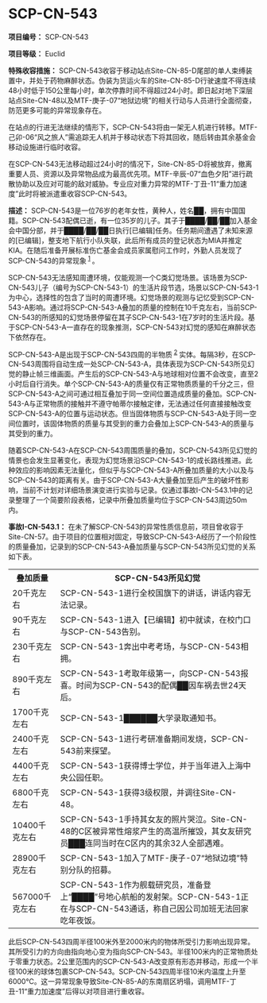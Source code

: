 # SCP-CN-543

**项目编号：** SCP-CN-543

**项目等级：** Euclid

**特殊收容措施：** SCP-CN-543收容于移动站点Site-CN-85-D尾部的单人束缚装置中，并处于药物麻醉状态。伪装为货运火车的Site-CN-85-D行驶速度不得连续48小时低于150公里每小时，单次停靠时间不得超过24小时。即日起对地下深层站点Site-CN-48以及MTF-庚子-07“地狱边境”的相关行动与人员进行全面彻查，防范更多可能的异常现象存在。

在站点的行进无法继续的情形下，SCP-CN-543将由一架无人机进行转移。MTF-己卯-06“风之旅人”需追踪无人机并于移动状态下将其回收，随后转由其余基金会移动设施进行临时收容。

在SCP-CN-543无法移动超过24小时的情况下，Site-CN-85-D将被放弃，撤离重要人员、资源以及异常物品成为最高优先项。MTF-辛辰-07“血色夕阳”进行疏散协助以及应对可能的敌对威胁。专业应对重力异常的MTF-丁丑-11“重力加速度”此时将被派遣重收容SCP-CN-543。

**描述：** SCP-CN-543是一位76岁的老年女性，黄种人，姓名██，拥有中国国籍。SCP-CN-543配偶已逝，有一位35岁的儿子。其子于████/██/██加入基金会中国分部，并于████/██/██日执行[已编辑]任务。任务期间遭遇了未知来源的[已编辑]，整支地下航行小队失联，此后所有成员的登记状态为MIA并推定KIA。在随后准备开展标准伤亡基金会成员家属慰问工作时，外勤人员发现了SCP-CN-543的异常现象<sup class='footnoteref'>
 <a shape='rect' class='footnoteref' id='footnoteref-1' href='javascript:;' onclick='WIKIDOT.page.utils.scrollToReference(&apos;footnote-1&apos;)'>1</a>
</sup>。

SCP-CN-543无法感知周遭环境，仅能观测一个C类幻觉场景。该场景为SCP-CN-543儿子（编号为SCP-CN-543-1）的生活片段节选，场景以SCP-CN-543-1为中心，选择性的包含了当时的周遭环境。幻觉场景的观测与记忆受到SCP-CN-543-A影响。通过将SCP-CN-543-A叠加的质量的控制在10千克左右，当前SCP-CN-543的所感知的幻觉场景停留在其子SCP-CN-543-1在7岁时的生活片段。基于SCP-CN-543-A一直存在的现象推测，SCP-CN-543对幻觉的感知在麻醉状态下依然存在。

SCP-CN-543-A是出现于SCP-CN-543四周的半物质<sup class='footnoteref'>
 <a shape='rect' class='footnoteref' id='footnoteref-2' href='javascript:;' onclick='WIKIDOT.page.utils.scrollToReference(&apos;footnote-2&apos;)'>2</a>
</sup>实体。每隔3秒，在SCP-CN-543周围将自动生成一处SCP-CN-543-A，具体表现为SCP-CN-543所见幻觉的静止帧三维画面。产生后的SCP-CN-543-A与地球相对位置不会改变，直至2小时后自行消失。单个SCP-CN-543-A的质量仅有正常物质质量的千分之三，但SCP-CN-543-A之间可通过相互叠加于同一空间位置造成质量的叠加。SCP-CN-543-A与正常物质的接触并不遵守帕蒂尔接触定律，无法通过任何直接接触改变SCP-CN-543-A的位置与运动状态。但当固体物质与SCP-CN-543-A处于同一空间位置时，该固体物质的质量与其受到的重力会叠加上SCP-CN-543-A的质量与其受到的重力。

随着SCP-CN-543-A在SCP-CN-543周围质量的叠加，SCP-CN-543所见幻觉的情景也会发生显著变化，表现为幻觉场景沿SCP-CN-543-1的成长路线推进。此种效应的影响因素无法量化，但似乎与SCP-CN-543-A所叠加质量的大小以及与SCP-CN-543的距离有关。由于SCP-CN-543-A大量叠加至后产生的破坏性影响，当前不计划对详细场景演变进行实验与记录。仅通过事故I-CN-543.1中的记录整理了一个简要阶段表格，记录中所叠加质量均位于SCP-CN-543周边50m内。

**事故I-CN-543.1：** 在未了解SCP-CN-543的异常性质信息前，项目曾收容于Site-CN-57。由于项目的位置相对固定，导致SCP-CN-543-A经历了一个阶段性的质量叠加，记录到的SCP-CN-543-A叠加质量与SCP-CN-543所见幻觉的关系如下表。

<table class='wiki-content-table'>
 <tr>
  <th colspan='1' rowspan='1'>&#21472;&#21152;&#36136;&#37327;</th>
  <th colspan='1' rowspan='1'>SCP-CN-543&#25152;&#35265;&#24187;&#35273;</th>
 </tr>
 <tr>
  <td colspan='1' rowspan='1'>20&#21315;&#20811;&#24038;&#21491;</td>
  <td colspan='1' rowspan='1'>SCP-CN-543-1&#36827;&#34892;&#20840;&#26657;&#22269;&#26071;&#19979;&#30340;&#35762;&#35805;&#65292;&#35762;&#35805;&#20869;&#23481;&#26080;&#27861;&#35760;&#24405;&#12290;</td>
 </tr>
 <tr>
  <td colspan='1' rowspan='1'>90&#21315;&#20811;&#24038;&#21491;</td>
  <td colspan='1' rowspan='1'>SCP-CN-543-1&#36827;&#20837;&#12304;&#24050;&#32534;&#36753;&#12305;&#21021;&#20013;&#23601;&#35835;&#65292;&#22312;&#26657;&#38376;&#21475;&#19982;SCP-CN-543&#21578;&#21035;&#12290;</td>
 </tr>
 <tr>
  <td colspan='1' rowspan='1'>230&#21315;&#20811;&#24038;&#21491;</td>
  <td colspan='1' rowspan='1'>SCP-CN-543-1&#22868;&#20986;&#20013;&#32771;&#32771;&#22330;&#65292;&#19982;SCP-CN-543&#30456;&#25317;&#12290;</td>
 </tr>
 <tr>
  <td colspan='1' rowspan='1'>890&#21315;&#20811;&#24038;&#21491;</td>
  <td colspan='1' rowspan='1'>SCP-CN-543-1&#32771;&#21462;&#24180;&#32423;&#31532;&#19968;&#65292;&#21521;SCP-CN-543&#25253;&#21916;&#12290;&#26102;&#38388;&#20026;SCP-CN-543&#30340;&#37197;&#20598;&#9608;&#9608;&#22240;&#36710;&#31096;&#21435;&#19990;24&#22825;&#21518;&#12290;</td>
 </tr>
 <tr>
  <td colspan='1' rowspan='1'>1700&#21315;&#20811;&#24038;&#21491;</td>
  <td colspan='1' rowspan='1'>SCP-CN-543-1&#9608;&#9608;&#9608;&#9608;&#9608;&#9608;&#22823;&#23398;&#24405;&#21462;&#36890;&#30693;&#20070;&#12290;</td>
 </tr>
 <tr>
  <td colspan='1' rowspan='1'>2400&#21315;&#20811;&#24038;&#21491;</td>
  <td colspan='1' rowspan='1'>SCP-CN-543-1&#36827;&#34892;&#32771;&#30740;&#20934;&#22791;&#26399;&#38388;&#21457;&#28903;&#65292;SCP-CN-543&#21069;&#26469;&#25506;&#26395;&#12290;</td>
 </tr>
 <tr>
  <td colspan='1' rowspan='1'>4400&#21315;&#20811;&#24038;&#21491;</td>
  <td colspan='1' rowspan='1'>SCP-CN-543-1&#33719;&#24471;&#21338;&#22763;&#23398;&#20301;&#65292;&#24182;&#20110;&#24403;&#24180;&#36827;&#20837;&#19978;&#28023;&#20013;&#22830;&#20844;&#22253;&#20219;&#32844;&#12290;</td>
 </tr>
 <tr>
  <td colspan='1' rowspan='1'>6800&#21315;&#20811;&#24038;&#21491;</td>
  <td colspan='1' rowspan='1'>SCP-CN-543-1&#33719;&#24471;3&#32423;&#26435;&#38480;&#65292;&#24182;&#35843;&#24448;Site-CN-48&#12290;</td>
 </tr>
 <tr>
  <td colspan='1' rowspan='1'>10400&#21315;&#20811;&#24038;&#21491;</td>
  <td colspan='1' rowspan='1'>SCP-CN-543-1&#25163;&#25345;&#20854;&#22899;&#21451;&#30340;&#29031;&#29255;&#21741;&#27875;&#12290;Site-CN-48&#30340;C&#21306;&#34987;&#24322;&#24120;&#24615;&#29076;&#27974;&#20135;&#29983;&#30340;&#39640;&#28201;&#25152;&#25703;&#27585;&#65292;&#20854;&#22899;&#21451;&#30740;&#31350;&#21592;&#9608;&#9608;&#9608;&#36830;&#21516;&#24403;&#26102;&#22312;C&#21306;&#20869;&#30340;&#20854;&#20313;32&#20154;&#20840;&#37096;&#36935;&#38590;&#12290;</td>
 </tr>
 <tr>
  <td colspan='1' rowspan='1'>28900&#21315;&#20811;&#24038;&#21491;</td>
  <td colspan='1' rowspan='1'>SCP-CN-543-1&#21152;&#20837;&#20102;MTF-&#24218;&#23376;-07&#8220;&#22320;&#29425;&#36793;&#22659;&#8221;&#29305;&#21035;&#20998;&#38431;&#30340;&#25307;&#21215;&#12290;</td>
 </tr>
 <tr>
  <td colspan='1' rowspan='1'>567000&#21315;&#20811;&#24038;&#21491;</td>
  <td colspan='1' rowspan='1'>SCP-CN-543-1&#20316;&#20026;&#33328;&#36733;&#30740;&#31350;&#21592;&#65292;&#20934;&#22791;&#30331;&#19978;&#8220;&#9608;&#9608;&#9608;&#9608;&#8221;&#21495;&#22320;&#24515;&#33322;&#33337;&#30340;&#21457;&#23556;&#26550;&#12290;SCP-CN-543-1&#27491;&#22312;&#19982;SCP-CN-543&#36890;&#35805;&#65292;&#31216;&#33258;&#24049;&#22240;&#20844;&#21496;&#21152;&#29677;&#26080;&#27861;&#22238;&#23478;&#21507;&#24180;&#22812;&#39277;&#12290;</td>
 </tr>
</table>
此后SCP-CN-543四周半径100米外至2000米内的物体所受引力影响出现异常。其所受引力的方向由指向地心变为指向SCP-CN-543。半径100米内的正常物质处于零重力状态。2公里范围内的SCP-CN-543-A改变原有形态并移动，形成一个半径100米的球体包裹SCP-CN-543。SCP-CN-543四周半径10米内温度上升至6000℃。这一异常现象导致Site-CN-85-A的东南扇区坍塌，调用MTF-丁丑-11“重力加速度”后得以对项目进行重收容。



